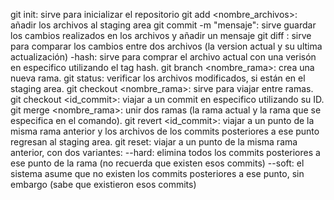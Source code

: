 git init: sirve para inicializar el repositorio
git add <nombre_archivos>: añadir los archivos al staging area
git commit -m "mensaje": sirve guardar los cambios realizados en los archivos y añadir un mensaje
git diff <archivo>: sirve para comparar los cambios entre dos archivos (la version actual y su ultima actualización)
	-hash: sirve para comprar el archivo actual con una verisón en especifico utilizando el tag hash.
git branch <nombre_rama>: crea una nueva rama.
git status: verificar los archivos modificados, si están en el staging area.
git checkout <nombre_rama>: sirve para viajar entre ramas.
git checkout <id_commit>: viajar a un commit en especifico utilizando su ID.
git merge <nombre_rama>: unir dos ramas (la rama actual y la rama que se especifica en el comando).
git revert <id_commit>: viajar a un punto de la misma rama anterior y los archivos de los commits posteriores a ese punto regresan al staging area.
git reset: viajar a un punto de la misma rama anterior, con dos variantes:
	--hard: elimina todos los commits posteriores a ese punto de la rama (no recuerda que existen esos commits)
	--soft: el sistema asume que no existen los commits posteriores a ese punto, sin embargo (sabe que existieron esos commits)
